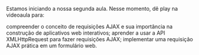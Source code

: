 Estamos iniciando a nossa segunda aula. Nesse momento, dê play na videoaula para:

compreender o conceito de requisições AJAX e sua importância na construção de aplicativos web interativos;
aprender a usar a API XMLHttpRequest para fazer requisições AJAX;
implementar uma requisição AJAX prática em um formulário web.
